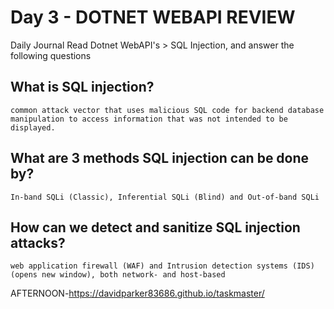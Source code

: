 # Day 3 - DOTNET WEBAPI REVIEW

Daily Journal
Read Dotnet WebAPI's > SQL Injection, and answer the following questions

## What is SQL injection?
```
common attack vector that uses malicious SQL code for backend database manipulation to access information that was not intended to be displayed.
```

## What are 3 methods SQL injection can be done by?
```
In-band SQLi (Classic), Inferential SQLi (Blind) and Out-of-band SQLi
```

## How can we detect and sanitize SQL injection attacks?
```
web application firewall (WAF) and Intrusion detection systems (IDS) (opens new window), both network- and host-based
```

AFTERNOON-https://davidparker83686.github.io/taskmaster/